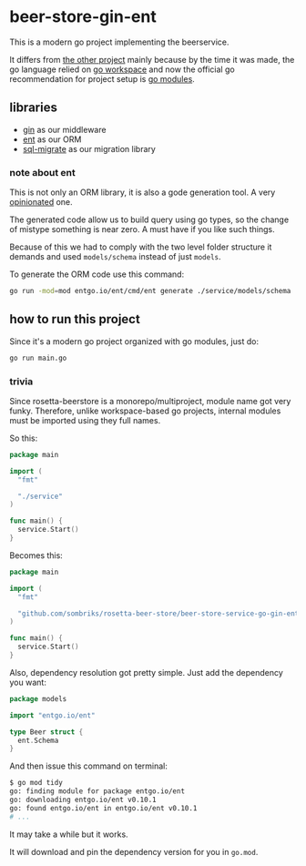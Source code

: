 # beer-store-gin-ent

This is a modern go project implementing the beerservice.

It differs from [the other project](../beer-store-service-go-martini-gorm/README.md)
mainly because by the time it was made, the go language relied on
[go workspace](https://go.dev/doc/gopath_code) and now the official go
recommendation for project setup is [go modules](https://go.dev/doc/tutorial/create-module).

## libraries

- [gin](https://github.com/gin-gonic/gin) as our middleware
- [ent](https://github.com/ent/ent) as our ORM
- [sql-migrate](https://github.com/rubenv/sql-migrate) as our migration library

### note about ent

This is not only an ORM library, it is also a gode generation tool. A very
[opinionated](https://entgo.io/docs/code-gen#code-generation-options) one.

The generated code allow us to build query using go types, so the change of
mistype something is near zero. A must have if you like such things.

Because of this we had to comply with the two level folder structure it demands
and used `models/schema` instead of just `models`.

To generate the ORM code use this command:

```bash
go run -mod=mod entgo.io/ent/cmd/ent generate ./service/models/schema
```

## how to run this project

Since it's a modern go project organized with go modules, just do:

```bash
go run main.go
```

### trivia

Since rosetta-beerstore is a monorepo/multiproject, module name got very funky.
Therefore, unlike workspace-based go projects, internal modules must be imported
using they full names.

So this:

```go
package main

import (
  "fmt"

  "./service"
)

func main() {
  service.Start()
}
```

Becomes this:

```go
package main

import (
  "fmt"

  "github.com/sombriks/rosetta-beer-store/beer-store-service-go-gin-ent/service"
)

func main() {
  service.Start()
}
```

Also, dependency resolution got pretty simple. Just add the dependency you want:

```go
package models

import "entgo.io/ent"

type Beer struct {
  ent.Schema
}
```

And then issue this command on terminal:

```bash
$ go mod tidy
go: finding module for package entgo.io/ent
go: downloading entgo.io/ent v0.10.1
go: found entgo.io/ent in entgo.io/ent v0.10.1
# ...
```

It may take a while but it works.

It will download and pin the dependency version for you in `go.mod`.

